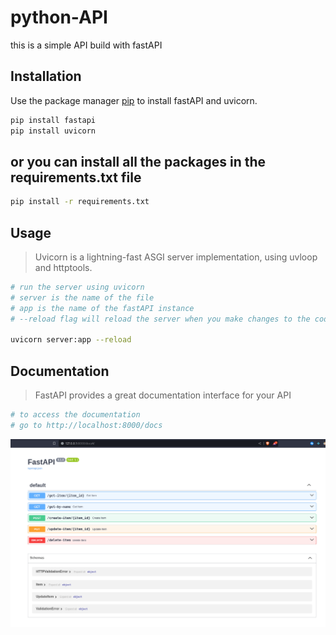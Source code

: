 # python-API

this is a simple API build with fastAPI

## Installation

Use the package manager [pip](https://pip.pypa.io/en/stable/) to install fastAPI and uvicorn.

```bash
pip install fastapi
pip install uvicorn
```

## or you can install all the packages in the requirements.txt file

```bash
pip install -r requirements.txt
```

## Usage

> Uvicorn is a lightning-fast ASGI server implementation, using uvloop and httptools.

```bash
# run the server using uvicorn
# server is the name of the file
# app is the name of the fastAPI instance
# --reload flag will reload the server when you make changes to the code

uvicorn server:app --reload
```

## Documentation

> FastAPI provides a great documentation interface for your API

```bash
# to access the documentation
# go to http://localhost:8000/docs
```

![docs](docs/images/example.png)